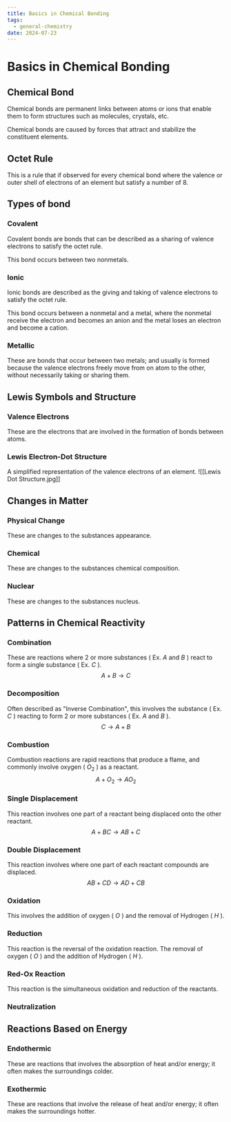 ```yaml
---
title: Basics in Chemical Bonding
tags:
  - general-chemistry
date: 2024-07-23
---
```

# Basics in Chemical Bonding
## Chemical Bond 
Chemical bonds are permanent links between atoms or ions that enable them to form structures such as molecules, crystals, etc.

Chemical bonds are caused by forces that attract and stabilize the constituent elements.
## Octet Rule
This is a rule that if observed for every chemical bond where the valence or outer shell of electrons of an element but satisfy a number of 8.
## Types of bond
### Covalent
Covalent bonds are bonds that can be described as a sharing of valence electrons to satisfy the octet rule.

This bond occurs between two nonmetals.
### Ionic
Ionic bonds are described as the giving and taking of valence electrons to satisfy the octet rule.

This bond occurs between a nonmetal and a metal, where the nonmetal receive the electron and becomes an anion and the metal loses an electron and become a cation.
### Metallic
These are bonds that occur between two metals; and usually is formed because the valence electrons freely move from on atom to the other, without necessarily taking or sharing them.
## Lewis Symbols and Structure
### Valence Electrons
These are the electrons that are involved in the formation of bonds between atoms.
### Lewis Electron-Dot Structure
A simplified representation of the valence electrons of an element.
![[Lewis Dot Structure.jpg]]

## Changes in Matter
### Physical Change
These are changes to the substances appearance.
### Chemical
These are changes to the substances chemical composition.
### Nuclear
These are changes to the substances nucleus.
## Patterns in Chemical Reactivity
### Combination
These are reactions where 2 or more substances ( Ex. $A$ and $B$ ) react to form a single substance ( Ex. $C$ ).
$$A+B\longrightarrow C$$
### Decomposition
Often described as "Inverse Combination", this involves the substance ( Ex. $C$ ) reacting to form 2 or more substances ( Ex. $A$ and $B$ ).
$$C\longrightarrow A + B$$
### Combustion
Combustion reactions are rapid reactions that produce a flame, and commonly involve oxygen ( $O_2$ ) as a reactant.
$$A+O_2\longrightarrow AO_2$$
### Single Displacement
This reaction involves one part of a reactant being displaced onto the other reactant.
$$A+BC\longrightarrow AB+C$$
### Double Displacement
This reaction involves where one part of each reactant compounds are displaced.
$$AB+CD\longrightarrow AD+CB$$
### Oxidation
This involves the addition of oxygen ( $O$ ) and the removal of Hydrogen ( $H$ ).
### Reduction
This reaction is the reversal of the oxidation reaction. The removal of oxygen ( $O$ ) and the addition of Hydrogen ( $H$ ).
### Red-Ox Reaction
This reaction is the simultaneous oxidation and reduction of the reactants.
### Neutralization
## Reactions Based on Energy

### Endothermic
These are reactions that involves the absorption of heat and/or energy; it often makes the surroundings colder.
### Exothermic
These are reactions that involve the release of heat and/or energy; it often makes the surroundings hotter.